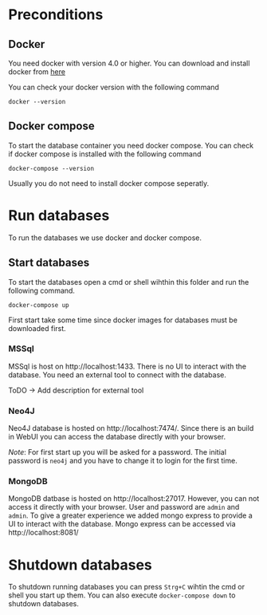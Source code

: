 # Preconditions 
## Docker 
You need docker with version 4.0 or higher. You can download and install docker from [here](https://www.docker.com/products/docker-desktop)

You can check your docker version with the following command 

    docker --version
## Docker compose
To start the database container you need docker compose. You can check if docker compose is installed with the following command 

    docker-compose --version

Usually you do not need to install docker compose seperatly. 

# Run databases
To run the databases we use docker and docker compose. 

## Start databases 
To start the databases open a cmd or shell wihthin this folder and run the following command. 

    docker-compose up

First start take some time since docker images for databases must be downloaded first. 

### MSSql
MSSql is host on http://localhost:1433. There is no UI to interact with the database. You need an external tool to connect with the database. 

ToDO -> Add description for external tool
### Neo4J
Neo4J database is hosted on http://localhost:7474/. Since there is an build in WebUI you can access the database directly with your browser.  

*Note*: For first start up you will be asked for a password. The initial password is `neo4j` and you have to change it to login for the first time.
### MongoDB
MongoDB datbase is hosted on http://localhost:27017. However, you can not access it directly with your browser. User and password are `admin` and `admin`. 
To give a greater experience we added mongo express to provide a UI to interact with the database. Mongo express can be accessed via http://localhost:8081/ 

# Shutdown databases 
To shutdown running databases you can press `Strg+C` wihtin the cmd or shell you start up them. 
You can also execute `docker-compose down` to shutdown databases.